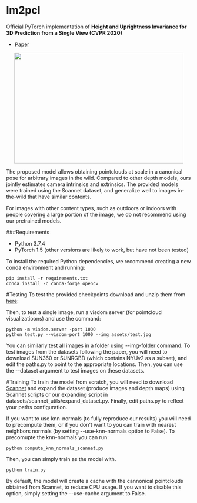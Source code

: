# Im2pcl 
Official PyTorch implementation of **Height and Uprightness Invariance for 3D Prediction from a Single View (CVPR 2020)**

- [Paper](http://openaccess.thecvf.com/content_CVPR_2020/html/Baradad_Height_and_Uprightness_Invariance_for_3D_Prediction_From_a_Single_CVPR_2020_paper.html)

<p align="center">
  <img width="460" height="300" src="https://i.imgur.com/z4OJ1qQ.gif">
</p>

The proposed model allows obtaining pointclouds at scale in a canonical pose for arbitrary images in the wild. Compared to other depth models, ours jointly estimates 
camera intrinsics and extrinsics. The provided models were trained using the Scannet dataset, and generalize well to images in-the-wild that have similar contents. 

For images with other content types, such as outdoors or indoors with people covering a large portion of the image, we do not recommend using our pretrained models.

###Requirements

- Python 3.7.4
- PyTorch 1.5 (other versions are likely to work, but have not been tested)

To install the required Python dependencies, we recommend creating a new conda environment and running:

```
pip install -r requirements.txt
conda install -c conda-forge opencv
```

#Testing
To test the provided checkpoints download and unzip them from [here](https://drive.google.com/drive/folders/1mRPd6KkCiiv1whwoP5o47d7vk63Ofxxl?usp=sharing):

Then, to test a single image, run a visdom server (for pointcloud visualizatioons) and use the command:
```
python -m visdom.server -port 1000
python test.py --visdom-port 1000 --img assets/test.jpg
```
You can similarly test all images in a folder using --img-folder command. To test images from the datasets following the paper, 
you will need to download SUN360 or SUNRGBD (which contains NYUv2 as a subset), and edit the paths.py to point to the appropriate locations. 
Then, you can use the --dataset argument to test images on these datasets.


#Training
To train the model from scratch, you will need to download [Scannet](http://www.scan-net.org/) and expand the dataset (produce images and depth maps) using Scannet scripts or our expanding script in datasets/scannet_utils/expand_dataset.py. 
Finally, edit paths.py to reflect your paths configuration.

If you want to use knn-normals (to fully reproduce our results) you will need to precompute them, or if you don't want to you can train with nearest neighbors normals (by setting --use-knn-normals option to False).
To precomupte the knn-normals you can run:
```
python compute_knn_normals_scannet.py 
```
Then, you can simply train as the model with.
```
python train.py
```
By default, the model will create a cache with the cannonical pointclouds obtained from Scannet, to reduce CPU usage. If you want to disable this option, 
simply setting the --use-cache argument to False.